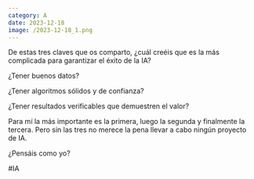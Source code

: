 ```yaml
--- 
category: A 
date: 2023-12-18 
image: /2023-12-18_1.png 
--- 
```


De estas tres claves que os comparto, ¿cuál creéis que es la más complicada para garantizar el éxito de la IA?

¿Tener buenos datos?

¿Tener algoritmos sólidos y de confianza?

¿Tener resultados verificables que demuestren el valor?

Para mí la más importante es la primera, luego la segunda y finalmente la tercera. Pero sin las tres no merece la pena llevar a cabo ningún proyecto de IA. 

¿Pensáis como yo?

#IA